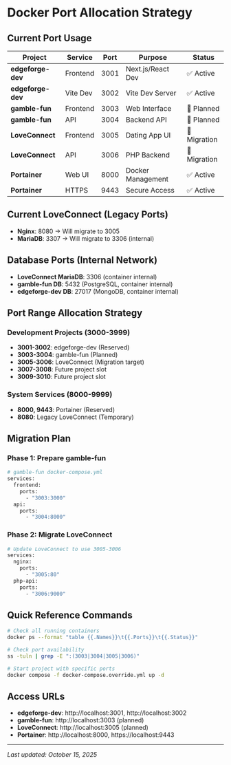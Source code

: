 # Docker Port Allocation Strategy

## Current Port Usage

| **Project** | **Service** | **Port** | **Purpose** | **Status** |
|-------------|-------------|----------|-------------|------------|
| **edgeforge-dev** | Frontend | 3001 | Next.js/React Dev | ✅ Active |
| **edgeforge-dev** | Vite Dev | 3002 | Vite Dev Server | ✅ Active |
| **gamble-fun** | Frontend | 3003 | Web Interface | 🔄 Planned |
| **gamble-fun** | API | 3004 | Backend API | 🔄 Planned |
| **LoveConnect** | Frontend | 3005 | Dating App UI | 🔄 Migration |
| **LoveConnect** | API | 3006 | PHP Backend | 🔄 Migration |
| **Portainer** | Web UI | 8000 | Docker Management | ✅ Active |
| **Portainer** | HTTPS | 9443 | Secure Access | ✅ Active |

## Current LoveConnect (Legacy Ports)
- **Nginx**: 8080 → Will migrate to 3005
- **MariaDB**: 3307 → Will migrate to 3306 (internal)

## Database Ports (Internal Network)
- **LoveConnect MariaDB**: 3306 (container internal)
- **gamble-fun DB**: 5432 (PostgreSQL, container internal)
- **edgeforge-dev DB**: 27017 (MongoDB, container internal)

## Port Range Allocation Strategy

### Development Projects (3000-3999)
- **3001-3002**: edgeforge-dev (Reserved)
- **3003-3004**: gamble-fun (Planned)
- **3005-3006**: LoveConnect (Migration target)
- **3007-3008**: Future project slot
- **3009-3010**: Future project slot

### System Services (8000-9999)
- **8000, 9443**: Portainer (Reserved)
- **8080**: Legacy LoveConnect (Temporary)

## Migration Plan

### Phase 1: Prepare gamble-fun
```bash
# gamble-fun docker-compose.yml
services:
  frontend:
    ports:
      - "3003:3000"
  api:
    ports: 
      - "3004:8000"
```

### Phase 2: Migrate LoveConnect
```bash
# Update LoveConnect to use 3005-3006
services:
  nginx:
    ports:
      - "3005:80"
  php-api:
    ports:
      - "3006:9000"
```

## Quick Reference Commands

```bash
# Check all running containers
docker ps --format "table {{.Names}}\t{{.Ports}}\t{{.Status}}"

# Check port availability
ss -tuln | grep -E ":(3003|3004|3005|3006)"

# Start project with specific ports
docker compose -f docker-compose.override.yml up -d
```

## Access URLs
- **edgeforge-dev**: http://localhost:3001, http://localhost:3002
- **gamble-fun**: http://localhost:3003 (planned)
- **LoveConnect**: http://localhost:3005 (planned)
- **Portainer**: http://localhost:8000, https://localhost:9443

---
*Last updated: October 15, 2025*